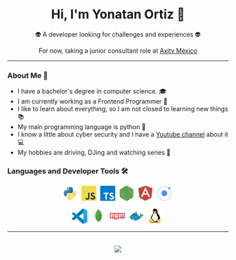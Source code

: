 <h1 align="center">Hi, I'm Yonatan Ortiz 🤙 </h1>

<p align="center">👽 A developer looking for challenges and experiences 👽</p>
<p align="center">For now, taking a junior consultant role at <a href="https://axity.com" target="_blank">Axity México</a></p>

***

### About Me 🤖

- I have a bachelor's degree in computer science. 🎓
- I am currently working as a Frontend Programmer 💼
- I like to learn about everything, so I am not closed to learning new things 📚
- My main programming language is python 🐍
- I know a little about cyber security and I have a [Youtube channel](https://www.youtube.com/c/Kr4ken600) about it 💻
- My hobbies are driving, DJing and watching series 🎯

### Languages and Developer Tools 🛠️

<div align="center">
  <img src="https://raw.githubusercontent.com/devicons/devicon/master/icons/python/python-original.svg" alt="python" width="35" height="35"/>&nbsp;
  <img src="https://raw.githubusercontent.com/devicons/devicon/master/icons/javascript/javascript-original.svg" alt="javascript" width="35" height="35"/>&nbsp;
  <img src="https://raw.githubusercontent.com/devicons/devicon/master/icons/typescript/typescript-original.svg" alt="typescript" width="35" height="35"/>&nbsp;
  <img src="https://raw.githubusercontent.com/devicons/devicon/master/icons/nodejs/nodejs-plain.svg" alt="nodejs" width="35" height="35"/>&nbsp;
  <img src="https://raw.githubusercontent.com/devicons/devicon/master/icons/angularjs/angularjs-plain.svg" alt="angularjs" width="35" height="35"/>&nbsp;
  <img src="https://raw.githubusercontent.com/devicons/devicon/master/icons/ionic/ionic-original.svg" alt="ionic" width="35" height="35"/>&nbsp;

  <img src="https://raw.githubusercontent.com/devicons/devicon/master/icons/vscode/vscode-original.svg" alt="vsc" width="35" height="35"/>&nbsp;
  <img src="https://raw.githubusercontent.com/devicons/devicon/master/icons/mongodb/mongodb-original.svg" alt="mongodb" width="35" height="35"/>&nbsp;
  <img src="https://raw.githubusercontent.com/devicons/devicon/master/icons/npm/npm-original-wordmark.svg" alt="npm" width="35" height="35"/>&nbsp;
  <img src="https://raw.githubusercontent.com/devicons/devicon/master/icons/docker/docker-original.svg" alt="docker" width="35" height="35"/>&nbsp;
  <img src="https://raw.githubusercontent.com/devicons/devicon/master/icons/linux/linux-original.svg" alt="linux" width="35" height="35"/>&nbsp;
</div>

***

<br>

<div align="center">
<picture>
  <source
    srcset="https://github-readme-stats.vercel.app/api?username=kr4ken600&show_icons=true&theme=tokyonight"
    media="(prefers-color-scheme: dark)"
  />
  <source
    srcset="https://github-readme-stats.vercel.app/api?username=kr4ken600&show_icons=true"
    media="(prefers-color-scheme: light), (prefers-color-scheme: no-preference)"
  />
  <img src="https://github-readme-stats.vercel.app/api?username=kr4ken600&show_icons=true" />
</picture>
</div>
